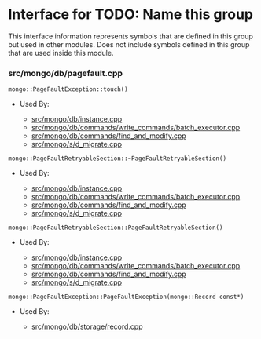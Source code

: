 
# Interface for TODO: Name this group
This interface information represents symbols that are defined in this group but used in other modules.  Does not include symbols defined in this group that are used inside this module.

### src/mongo/db/pagefault.cpp

<div></div>

    mongo::PageFaultException::touch()

- Used By:

    - [src/mongo/db/instance.cpp](../../../../storage/storage\_layer\_structure)
    - [src/mongo/db/commands/write\_commands/batch\_executor.cpp](../../../../network/write\_commands)
    - [src/mongo/db/commands/find\_and\_modify.cpp](../../../../query\_and\_operation\_handling/database\_commands)
    - [src/mongo/s/d\_migrate.cpp](../../../../sharding/chunk\_management)

<div></div>

    mongo::PageFaultRetryableSection::~PageFaultRetryableSection()

- Used By:

    - [src/mongo/db/instance.cpp](../../../../storage/storage\_layer\_structure)
    - [src/mongo/db/commands/write\_commands/batch\_executor.cpp](../../../../network/write\_commands)
    - [src/mongo/db/commands/find\_and\_modify.cpp](../../../../query\_and\_operation\_handling/database\_commands)
    - [src/mongo/s/d\_migrate.cpp](../../../../sharding/chunk\_management)

<div></div>

    mongo::PageFaultRetryableSection::PageFaultRetryableSection()

- Used By:

    - [src/mongo/db/instance.cpp](../../../../storage/storage\_layer\_structure)
    - [src/mongo/db/commands/write\_commands/batch\_executor.cpp](../../../../network/write\_commands)
    - [src/mongo/db/commands/find\_and\_modify.cpp](../../../../query\_and\_operation\_handling/database\_commands)
    - [src/mongo/s/d\_migrate.cpp](../../../../sharding/chunk\_management)

<div></div>

    mongo::PageFaultException::PageFaultException(mongo::Record const*)

- Used By:

    - [src/mongo/db/storage/record.cpp](../../../../storage/storage\_layer\_structure)
